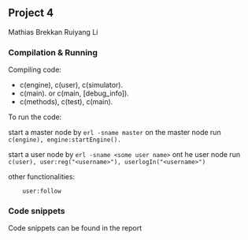 ## Project 4

Mathias Brekkan
Ruiyang Li

### Compilation & Running

Compiling code:
- c(engine), c(user), c(simulator).
- c(main). or c(main, [debug_info]).
- c(methods), c(test), c(main).


To run the code:

start a master node by `erl -sname master`
on the master node run `c(engine), engine:startEngine().`

start a user node by `erl -sname <some user name>`
ont he user node run `c(user), user:reg("<username>"), userlogIn("<username>")`

other functionalities:
```
    user:follow

```



### Code snippets
Code snippets can be found in the report